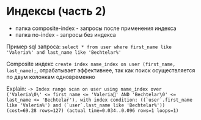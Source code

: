 # Индексы (часть 2)

* папка composite-index - запросы после применения индекса
* папка no-index - запросы без индекса

Пример sql запроса: ``select * from user where first_name like 'Valeria%' and last_name like 'Bechtelar%'``

Composite индекс ``create index name_index on user (first_name, last_name);``, отрабатывает эффективнее, так как поиск
осуществляется по двум колонкам одновременно

Explain: ``-> Index range scan on user using name_index over ('Valeria\0\' <= first_name <= 'Valeria￿' AND 'Bechtelar\0' <= last_name <= 'Bechtelar'), with index condition: ((`user`.first_name like 'Valeria%') and (`user`.last_name like 'Bechtelar%'))  (cost=69.28 rows=127) (actual time=0.034..0.096 rows=1 loops=1)``